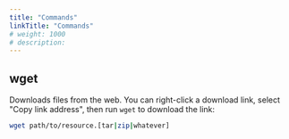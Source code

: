 ```yaml
---
title: "Commands"
linkTitle: "Commands"
# weight: 1000
# description:
---
```



## wget

Downloads files from the web. You can right-click a download link, select "Copy link address", then run `wget` to download the link:

```bash
wget path/to/resource.[tar|zip|whatever]


```